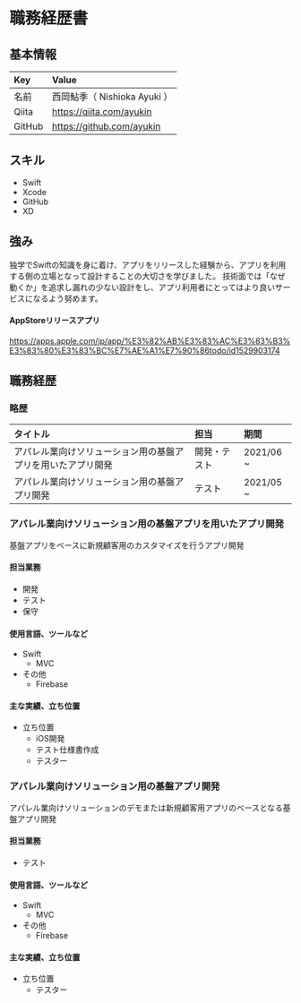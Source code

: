 # 職務経歴書


## 基本情報
| Key | Value |
|:---|:---|
| 名前 | 西岡鮎季（ Nishioka Ayuki ） |
| Qiita | <https://qiita.com/ayukin> |
| GitHub | <https://github.com/ayukin> |


## スキル
- Swift
- Xcode
- GitHub
- XD


## 強み
独学でSwiftの知識を身に着け、アプリをリリースした経験から、アプリを利用する側の立場となって設計することの大切さを学びました。
技術面では「なぜ動くか」を追求し漏れの少ない設計をし、アプリ利用者にとってはより良いサービスになるよう努めます。


#### AppStoreリリースアプリ
<https://apps.apple.com/jp/app/%E3%82%AB%E3%83%AC%E3%83%B3%E3%83%80%E3%83%BC%E7%AE%A1%E7%90%86todo/id1529903174>


## 職務経歴
### 略歴
| タイトル | 担当 | 期間 |
|:---|:---|:---|
| アパレル業向けソリューション用の基盤アプリを用いたアプリ開発 | 開発・テスト | 2021/06 ~ |
| アパレル業向けソリューション用の基盤アプリ開発 | テスト | 2021/05 ~ |



### アパレル業向けソリューション用の基盤アプリを用いたアプリ開発
基盤アプリをベースに新規顧客用のカスタマイズを行うアプリ開発

#### 担当業務
- 開発
- テスト
- 保守
#### 使用言語、ツールなど
- Swift
  - MVC
- その他
  - Firebase
#### 主な実績、立ち位置
- 立ち位置
  - iOS開発
  - テスト仕様書作成
  - テスター

### アパレル業向けソリューション用の基盤アプリ開発
アパレル業向けソリューションのデモまたは新規顧客用アプリのベースとなる基盤アプリ開発

#### 担当業務
- テスト
#### 使用言語、ツールなど
- Swift
  - MVC
- その他
  - Firebase
#### 主な実績、立ち位置
- 立ち位置
  - テスター




